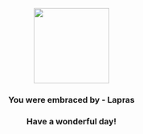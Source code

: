 <p align="center">
    <img src="https://raw.githubusercontent.com/PokeAPI/sprites/master/sprites/pokemon/131.png" width="150" height="150">
</p>
<h3 align="center">You were embraced by - <b>Lapras</b></h3>
<h3 align="center">Have a wonderful day!</h3>
